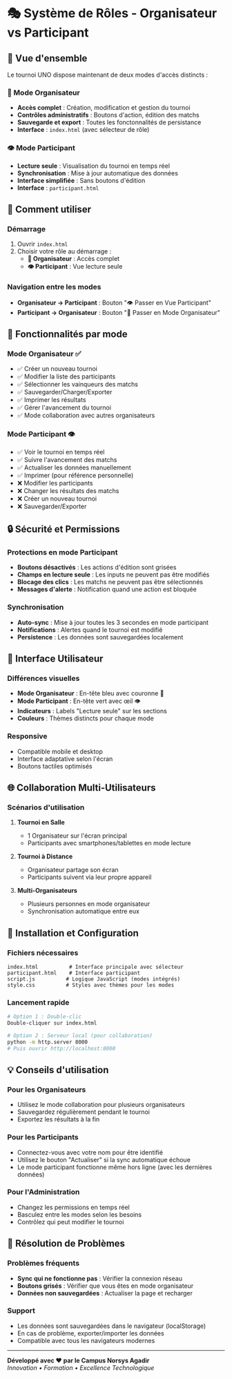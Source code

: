 # 🎭 Système de Rôles - Organisateur vs Participant

## 📖 Vue d'ensemble

Le tournoi UNO dispose maintenant de deux modes d'accès distincts :

### 👑 Mode Organisateur
- **Accès complet** : Création, modification et gestion du tournoi
- **Contrôles administratifs** : Boutons d'action, édition des matchs
- **Sauvegarde et export** : Toutes les fonctonnalités de persistance
- **Interface** : `index.html` (avec sélecteur de rôle)

### 👁️ Mode Participant  
- **Lecture seule** : Visualisation du tournoi en temps réel
- **Synchronisation** : Mise à jour automatique des données
- **Interface simplifiée** : Sans boutons d'édition
- **Interface** : `participant.html`

## 🚀 Comment utiliser

### Démarrage
1. Ouvrir `index.html`
2. Choisir votre rôle au démarrage :
   - **👑 Organisateur** : Accès complet
   - **👁️ Participant** : Vue lecture seule

### Navigation entre les modes
- **Organisateur → Participant** : Bouton "👁️ Passer en Vue Participant"
- **Participant → Organisateur** : Bouton "👑 Passer en Mode Organisateur"

## 🔧 Fonctionnalités par mode

### Mode Organisateur ✅
- ✅ Créer un nouveau tournoi
- ✅ Modifier la liste des participants  
- ✅ Sélectionner les vainqueurs des matchs
- ✅ Sauvegarder/Charger/Exporter
- ✅ Imprimer les résultats
- ✅ Gérer l'avancement du tournoi
- ✅ Mode collaboration avec autres organisateurs

### Mode Participant 👁️
- ✅ Voir le tournoi en temps réel
- ✅ Suivre l'avancement des matchs
- ✅ Actualiser les données manuellement
- ✅ Imprimer (pour référence personnelle)
- ❌ Modifier les participants
- ❌ Changer les résultats des matchs
- ❌ Créer un nouveau tournoi
- ❌ Sauvegarder/Exporter

## 🔒 Sécurité et Permissions

### Protections en mode Participant
- **Boutons désactivés** : Les actions d'édition sont grisées
- **Champs en lecture seule** : Les inputs ne peuvent pas être modifiés
- **Blocage des clics** : Les matchs ne peuvent pas être sélectionnés
- **Messages d'alerte** : Notification quand une action est bloquée

### Synchronisation
- **Auto-sync** : Mise à jour toutes les 3 secondes en mode participant
- **Notifications** : Alertes quand le tournoi est modifié
- **Persistence** : Les données sont sauvegardées localement

## 📱 Interface Utilisateur

### Différences visuelles
- **Mode Organisateur** : En-tête bleu avec couronne 👑
- **Mode Participant** : En-tête vert avec œil 👁️
- **Indicateurs** : Labels "Lecture seule" sur les sections
- **Couleurs** : Thèmes distincts pour chaque mode

### Responsive
- Compatible mobile et desktop
- Interface adaptative selon l'écran
- Boutons tactiles optimisés

## 🌐 Collaboration Multi-Utilisateurs

### Scénarios d'utilisation

1. **Tournoi en Salle**
   - 1 Organisateur sur l'écran principal
   - Participants avec smartphones/tablettes en mode lecture

2. **Tournoi à Distance**
   - Organisateur partage son écran
   - Participants suivent via leur propre appareil

3. **Multi-Organisateurs**
   - Plusieurs personnes en mode organisateur
   - Synchronisation automatique entre eux

## 🔧 Installation et Configuration

### Fichiers nécessaires
```
index.html          # Interface principale avec sélecteur
participant.html    # Interface participant
script.js          # Logique JavaScript (modes intégrés)
style.css          # Styles avec thèmes pour les modes
```

### Lancement rapide
```bash
# Option 1 : Double-clic
Double-cliquer sur index.html

# Option 2 : Serveur local (pour collaboration)
python -m http.server 8000
# Puis ouvrir http://localhost:8000
```

## 💡 Conseils d'utilisation

### Pour les Organisateurs
- Utilisez le mode collaboration pour plusieurs organisateurs
- Sauvegardez régulièrement pendant le tournoi
- Exportez les résultats à la fin

### Pour les Participants
- Connectez-vous avec votre nom pour être identifié
- Utilisez le bouton "Actualiser" si la sync automatique échoue
- Le mode participant fonctionne même hors ligne (avec les dernières données)

### Pour l'Administration
- Changez les permissions en temps réel
- Basculez entre les modes selon les besoins
- Contrôlez qui peut modifier le tournoi

## 🐛 Résolution de Problèmes

### Problèmes fréquents
- **Sync qui ne fonctionne pas** : Vérifier la connexion réseau
- **Boutons grisés** : Vérifier que vous êtes en mode organisateur
- **Données non sauvegardées** : Actualiser la page et recharger

### Support
- Les données sont sauvegardées dans le navigateur (localStorage)
- En cas de problème, exporter/importer les données
- Compatible avec tous les navigateurs modernes

---

**Développé avec ❤️ par le Campus Norsys Agadir**  
*Innovation • Formation • Excellence Technologique*
